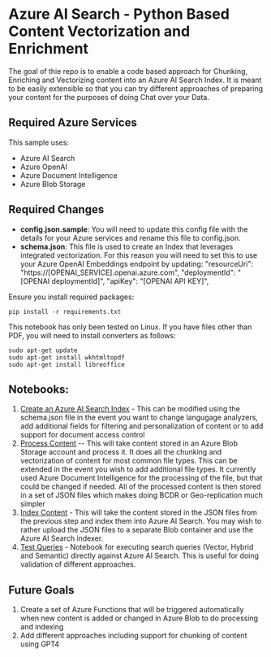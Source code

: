 # Azure AI Search - Python Based Content Vectorization and Enrichment

The goal of thie repo is to enable a code based approach for Chunking, Enriching and Vectorizing content into an Azure AI Search Index. It is meant to be easily extensible so that you can try different approaches of preparing your content for the purposes of doing Chat over your Data.

## Required Azure Services
This sample uses:
- Azure AI Search
- Azure OpenAI
- Azure Document Intelligence
- Azure Blob Storage

## Required Changes
- **config.json.sample**: You will need to update this config file with the details for your Azure services and rename this file to config.json.
- **schema.json**: This file is used to create an Index that leverages integrated vectorization. For this reason you will need to set this to use your Azure OpenAI Embeddings endpoint by updating:
          "resourceUri": "https://[OPENAI_SERVICE].openai.azure.com",
          "deploymentId": "[OPENAI deploymentId]",
          "apiKey": "[OPENAI API KEY]",

Ensure you install required packages:
```
pip install -r requirements.txt
```

This notebook has only been tested on Linux. If you have files other than PDF, you will need to install converters as follows:
```
sudo apt-get update
sudo apt-get install wkhtmltopdf
sudo apt-get install libreoffice
```

## Notebooks:
1) [Create an Azure AI Search Index](https://github.com/liamca/azure-ai-search-vector-indexing/blob/main/01-create-index.ipynb) - This can be modified using the schema.json file in the event you want to change langugage analyzers, add additional fields for filtering and personalization of content or to add support for document access control
2) [Process Content](https://github.com/liamca/azure-ai-search-vector-indexing/blob/main/02-process-content.ipynb) -- This will take content stored in an Azure Blob Storage account and process it. It does all the chunking and vectorization of content for most common file types. This can be extended in the event you wish to add additional file types. It currently used Azure Document Intelligence for the processing of the file, but that could be changed if needed. All of the processed content is then stored in a set of JSON files which makes doing BCDR or Geo-replication much simpler
3) [Index Content](https://github.com/liamca/azure-ai-search-vector-indexing/blob/main/03-index-data.ipynb) - This will take the content stored in the JSON files from the previous step and index them into Azure AI Search. You may wish to rather upload the JSON files to a separate Blob container and use the Azure AI Search indexer.
4) [Test Queries](https://github.com/liamca/azure-ai-search-vector-indexing/blob/main/04-test-query.ipynb) - Notebook for executing search queries (Vector, Hybrid and Semantic) directly against Azure AI Search. This is useful for doing validation of different approaches.

## Future Goals
1) Create a set of Azure Functions that will be triggered automatically when new content is added or changed in Azure Blob to do processing and indexing
2) Add different approaches including support for chunking of content using GPT4

